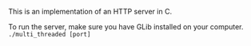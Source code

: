 This is an implementation of an HTTP server in C.

To run the server, make sure you have GLib installed on your computer.
```./multi_threaded [port]```
